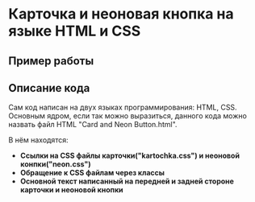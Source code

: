 # Карточка и неоновая кнопка на языке HTML и CSS
## Пример работы

## Описание кода
Сам код написан на двух языках программирования: HTML, CSS.
Основным ядром, если так можно выразиться, данного кода можно назвать файл HTML "Card and Neon Button.html".

В нём находятся:
- **Ссылки на CSS файлы карточки("kartochka.css") и неоновой конпки("neon.css")**
- **Обращение к CSS файлам через классы**
- **Основной текст написанный на передней и задней стороне карточки и неоновой кнопки**
